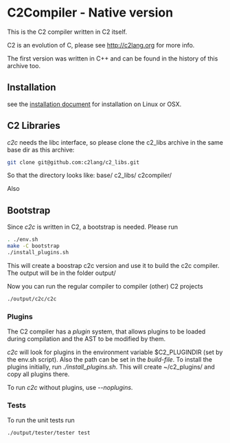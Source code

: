 
# C2Compiler - Native version

This is the C2 compiler written in C2 itself.

C2 is an evolution of C, please see http://c2lang.org for more info.

The first version was written in C++ and can be found in the history of
this archive too.


## Installation

see the [installation document](INSTALL.md) for installation on Linux or OSX.

## C2 Libraries

*c2c* needs the libc interface, so please clone the c2_libs archive in the same
base dir as this archive:
```bash
git clone git@github.com:c2lang/c2_libs.git
```

So that the directory looks like:
base/
    c2_libs/
    c2compiler/

Also 

## Bootstrap

Since *c2c* is written in C2, a bootstrap is needed. Please run

```bash
. ./env.sh
make -C bootstrap
./install_plugins.sh
```

This will create a boostrap c2c version and use it to build the c2c compiler.
The output will be in the folder output/

Now you can run the regular compiler to compiler (other) C2 projects

```bash
./output/c2c/c2c
```

### Plugins
The C2 compiler has a _plugin_ system, that allows plugins to be loaded during
compilation and the AST to be modified by them.

*c2c* will look for plugins in the environment variable $C2_PLUGINDIR (set by the
env.sh script). Also the path can be set in the _build-file_. To install the plugins
initially, run *./install_plugins.sh*. This will create ~/c2_plugins/ and copy all
plugins there.

To run *c2c* without plugins, use _--noplugins_.


### Tests

To run the unit tests run

```bash
./output/tester/tester test
```




